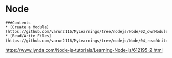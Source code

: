 # Node
```
###Contents
* [Create a Module] (https://github.com/varun2116/MyLearnings/tree/nodejs/Node/02_ownModule)
* [Read/Write Files] (https://github.com/varun2116/MyLearnings/tree/nodejs/Node/04_readWriteFiles)
```
https://www.lynda.com/Node-js-tutorials/Learning-Node-js/612195-2.html
